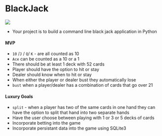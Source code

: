 # BlackJack

![](http://www.casinobonustips.com/uploads/f0c82376bb6d530491ef7b2ae6d2f89f.jpg)


* Your project is to build a command line black jack application in Python

#### MVP

* `10` /`J` / `Q`/ `K` - are all counted as 10
* `Ace` can be counted as a 10 or a 1
* There should be at least 1 deck with 52 cards
* Player should have the option to hit or stay
* Dealer should know when to hit or stay
* When either the player or dealer bust they automatically lose
* `bust` when a player/dealer has a combination of cards that go over 21

#### Luxury Goals

* `split` - when a player has two of the same cards in one hand they can have the option to split that hand into two separate hands
* Have the user choose between playing with 1 or 3 or 5 decks of cards
* Incorporate betting into the game
* Incorporate persistant data into the game using SQLite3

